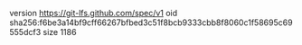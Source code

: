 version https://git-lfs.github.com/spec/v1
oid sha256:f6be3a14bf9cff66267bfbed3c51f8bcb9333cbb8f8060c1f58695c69555dcf3
size 1186
